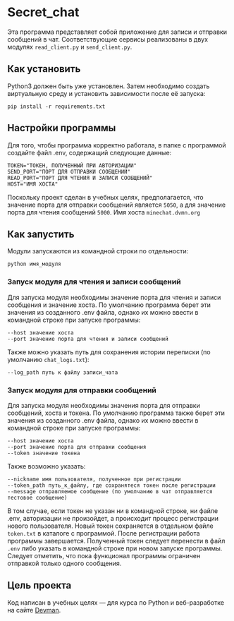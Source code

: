 # Secret_chat
 
Эта программа представляет собой приложение для записи и отправки сообщений в чат. Соответствующие сервисы реализованы в двух модулях `read_client.py` и `send_client.py`.

## Как установить
Python3 должен быть уже установлен. Затем необходимо создать виртуальную среду и установить зависимости после её запуска:

```
pip install -r requirements.txt
```

## Настройки программы
Для того, чтобы программа корректно работала, в папке с программой создайте файл .env, содержащий следующие данные:
```
TOKEN="ТОКЕН, ПОЛУЧЕННЫЙ ПРИ АВТОРИЗАЦИИ"
SEND_PORT="ПОРТ ДЛЯ ОТПРАВКИ СООБЩЕНИЙ" 
READ_PORT="ПОРТ ДЛЯ ЧТЕНИЯ И ЗАПИСИ СООБЩЕНИЙ"
HOST="ИМЯ ХОСТА"
```

Поскольку проект сделан в учебных целях, предполагается, что значение порта для отправки сообщений является `5050`, а для значение порта для чтения сообщений `5000`.
Имя хоста `minechat.dvmn.org`

## Как запустить
Модули запускаются из командной строки по отдельности:
```
python имя_модуля
```
### Запуск модуля для чтения и записи сообщений
Для запуска модуля необходимы значение порта для чтения и записи сообщения и значение хоста. По умолчанию программа берет эти значения из созданного .env файла, однако их можно ввести в командной строке при запуске программы:
```
--host значение хоста
--port значение порта для чтения и записи сообщений
```
Также можно указать путь для сохранения истории переписки (по умолчанию `chat_logs.txt`):
```
--log_path путь к файлу записи_чата
```
### Запуск модуля для отправки сообщений
Для запуска модуля необходимы значения порта для отправки сообщений, хоста и токена. По умолчанию программа также берет эти значения из созданного .env файла, однако их можно ввести в командной строке при запуске программы:
```
--host значение хоста
--port значение порта для отправки сообщения
--token значение токена
```
Также возможно указать:
```
--nickname имя пользователя, полученное при регистрации
--token_path путь_к_файлу, где сохранятеся токен после регистрации
--message отправляемое сообщение (по умолчанию в чат отправляется тестовое сообщение)
```
В том случае, если токен не указан ни в командной строке, ни файле .env, авторизации не произойдет, а происходит процесс регистрации нового пользователя. Новый токен сохраняется в отдельном файле `token.txt` в каталоге с программой.
После регистрации работа программы завершается. Полученный токен следует перенести в файл `.env` либо указать в командной строке при новом запуске программы.
Следует отметить, что пока функционал программы ограничен отправкой только одного сообщения.

## Цель проекта
Код написан в учебных целях — для курса по Python и веб-разработке на сайте [Devman](https://dvmn.org).
